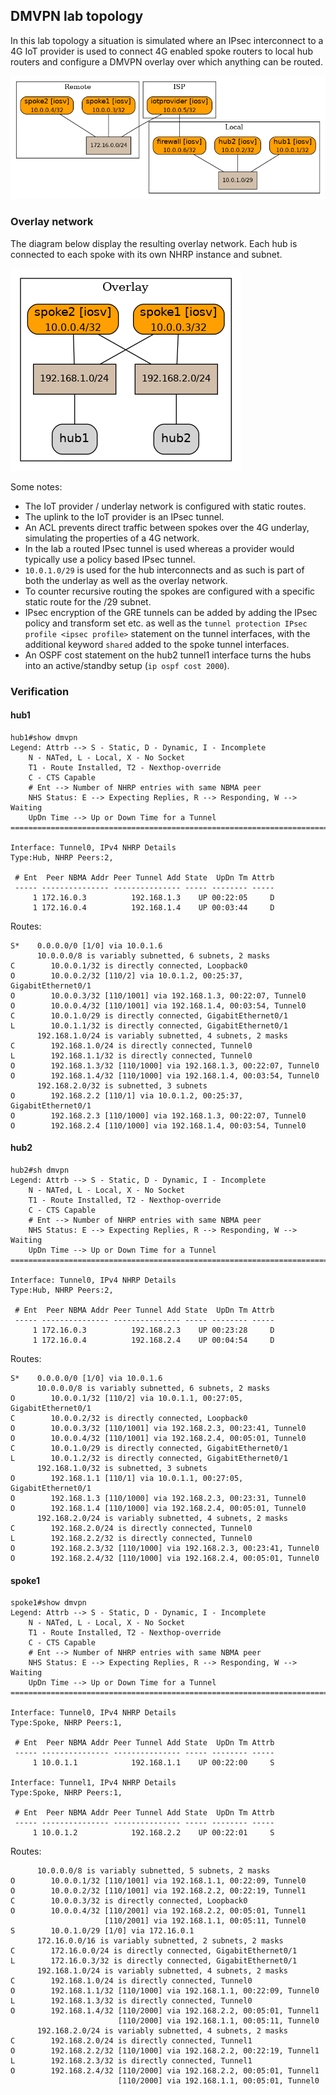 ## DMVPN lab topology
In this lab topology a situation is simulated where an IPsec interconnect to a 4G IoT provider is used to connect 4G enabled spoke routers to local hub routers and configure a DMVPN overlay over which anything can be routed.

![DMVPN topology](dmvpn.png)

### Overlay network

The diagram below display the resulting overlay network. Each hub is connected to each spoke with its own NHRP instance and subnet.

![overlay topology](dmvpn_overlay.png)

Some notes:
- The IoT provider / underlay network is configured with static routes.
- The uplink to the IoT provider is an IPsec tunnel.
- An ACL prevents direct traffic between spokes over the 4G underlay, simulating the properties of a 4G network.
- In the lab a routed IPsec tunnel is used whereas a provider would typically use a policy based IPsec tunnel. 
- `10.0.1.0/29` is used for the hub interconnects and as such is part of both the underlay as well as the overlay network. 
- To counter recursive routing the spokes are configured with a specific static route for the /29 subnet.
- IPsec encryption of the GRE tunnels can be added by adding the IPsec policy and transform set etc. as well as the `tunnel protection IPsec profile <ipsec profile>` statement on the tunnel interfaces, with the additional keyword `shared` added to the spoke tunnel interfaces.
- An OSPF cost statement on the hub2 tunnel1 interface turns the hubs into an active/standby setup (`ip ospf cost 2000`).

### Verification
#### hub1
```
hub1#show dmvpn
Legend: Attrb --> S - Static, D - Dynamic, I - Incomplete
	N - NATed, L - Local, X - No Socket
	T1 - Route Installed, T2 - Nexthop-override
	C - CTS Capable
	# Ent --> Number of NHRP entries with same NBMA peer
	NHS Status: E --> Expecting Replies, R --> Responding, W --> Waiting
	UpDn Time --> Up or Down Time for a Tunnel
==========================================================================

Interface: Tunnel0, IPv4 NHRP Details 
Type:Hub, NHRP Peers:2, 

 # Ent  Peer NBMA Addr Peer Tunnel Add State  UpDn Tm Attrb
 ----- --------------- --------------- ----- -------- -----
     1 172.16.0.3          192.168.1.3    UP 00:22:05     D
     1 172.16.0.4          192.168.1.4    UP 00:03:44     D

```
Routes:
```
S*    0.0.0.0/0 [1/0] via 10.0.1.6
      10.0.0.0/8 is variably subnetted, 6 subnets, 2 masks
C        10.0.0.1/32 is directly connected, Loopback0
O        10.0.0.2/32 [110/2] via 10.0.1.2, 00:25:37, GigabitEthernet0/1
O        10.0.0.3/32 [110/1001] via 192.168.1.3, 00:22:07, Tunnel0
O        10.0.0.4/32 [110/1001] via 192.168.1.4, 00:03:54, Tunnel0
C        10.0.1.0/29 is directly connected, GigabitEthernet0/1
L        10.0.1.1/32 is directly connected, GigabitEthernet0/1
      192.168.1.0/24 is variably subnetted, 4 subnets, 2 masks
C        192.168.1.0/24 is directly connected, Tunnel0
L        192.168.1.1/32 is directly connected, Tunnel0
O        192.168.1.3/32 [110/1000] via 192.168.1.3, 00:22:07, Tunnel0
O        192.168.1.4/32 [110/1000] via 192.168.1.4, 00:03:54, Tunnel0
      192.168.2.0/32 is subnetted, 3 subnets
O        192.168.2.2 [110/1] via 10.0.1.2, 00:25:37, GigabitEthernet0/1
O        192.168.2.3 [110/1000] via 192.168.1.3, 00:22:07, Tunnel0
O        192.168.2.4 [110/1000] via 192.168.1.4, 00:03:54, Tunnel0
```
#### hub2
```
hub2#sh dmvpn
Legend: Attrb --> S - Static, D - Dynamic, I - Incomplete
	N - NATed, L - Local, X - No Socket
	T1 - Route Installed, T2 - Nexthop-override
	C - CTS Capable
	# Ent --> Number of NHRP entries with same NBMA peer
	NHS Status: E --> Expecting Replies, R --> Responding, W --> Waiting
	UpDn Time --> Up or Down Time for a Tunnel
==========================================================================

Interface: Tunnel0, IPv4 NHRP Details 
Type:Hub, NHRP Peers:2, 

 # Ent  Peer NBMA Addr Peer Tunnel Add State  UpDn Tm Attrb
 ----- --------------- --------------- ----- -------- -----
     1 172.16.0.3          192.168.2.3    UP 00:23:28     D
     1 172.16.0.4          192.168.2.4    UP 00:04:54     D
```
Routes:
```
S*    0.0.0.0/0 [1/0] via 10.0.1.6
      10.0.0.0/8 is variably subnetted, 6 subnets, 2 masks
O        10.0.0.1/32 [110/2] via 10.0.1.1, 00:27:05, GigabitEthernet0/1
C        10.0.0.2/32 is directly connected, Loopback0
O        10.0.0.3/32 [110/1001] via 192.168.2.3, 00:23:41, Tunnel0
O        10.0.0.4/32 [110/1001] via 192.168.2.4, 00:05:01, Tunnel0
C        10.0.1.0/29 is directly connected, GigabitEthernet0/1
L        10.0.1.2/32 is directly connected, GigabitEthernet0/1
      192.168.1.0/32 is subnetted, 3 subnets
O        192.168.1.1 [110/1] via 10.0.1.1, 00:27:05, GigabitEthernet0/1
O        192.168.1.3 [110/1000] via 192.168.2.3, 00:23:31, Tunnel0
O        192.168.1.4 [110/1000] via 192.168.2.4, 00:05:01, Tunnel0
      192.168.2.0/24 is variably subnetted, 4 subnets, 2 masks
C        192.168.2.0/24 is directly connected, Tunnel0
L        192.168.2.2/32 is directly connected, Tunnel0
O        192.168.2.3/32 [110/1000] via 192.168.2.3, 00:23:41, Tunnel0
O        192.168.2.4/32 [110/1000] via 192.168.2.4, 00:05:01, Tunnel0
```
#### spoke1
```
spoke1#show dmvpn
Legend: Attrb --> S - Static, D - Dynamic, I - Incomplete
	N - NATed, L - Local, X - No Socket
	T1 - Route Installed, T2 - Nexthop-override
	C - CTS Capable
	# Ent --> Number of NHRP entries with same NBMA peer
	NHS Status: E --> Expecting Replies, R --> Responding, W --> Waiting
	UpDn Time --> Up or Down Time for a Tunnel
==========================================================================

Interface: Tunnel0, IPv4 NHRP Details 
Type:Spoke, NHRP Peers:1, 

 # Ent  Peer NBMA Addr Peer Tunnel Add State  UpDn Tm Attrb
 ----- --------------- --------------- ----- -------- -----
     1 10.0.1.1            192.168.1.1    UP 00:22:00     S

Interface: Tunnel1, IPv4 NHRP Details 
Type:Spoke, NHRP Peers:1, 

 # Ent  Peer NBMA Addr Peer Tunnel Add State  UpDn Tm Attrb
 ----- --------------- --------------- ----- -------- -----
     1 10.0.1.2            192.168.2.2    UP 00:22:01     S
```
Routes:
```
      10.0.0.0/8 is variably subnetted, 5 subnets, 2 masks
O        10.0.0.1/32 [110/1001] via 192.168.1.1, 00:22:09, Tunnel0
O        10.0.0.2/32 [110/1001] via 192.168.2.2, 00:22:19, Tunnel1
C        10.0.0.3/32 is directly connected, Loopback0
O        10.0.0.4/32 [110/2001] via 192.168.2.2, 00:05:01, Tunnel1
                     [110/2001] via 192.168.1.1, 00:05:11, Tunnel0
S        10.0.1.0/29 [1/0] via 172.16.0.1
      172.16.0.0/16 is variably subnetted, 2 subnets, 2 masks
C        172.16.0.0/24 is directly connected, GigabitEthernet0/1
L        172.16.0.3/32 is directly connected, GigabitEthernet0/1
      192.168.1.0/24 is variably subnetted, 4 subnets, 2 masks
C        192.168.1.0/24 is directly connected, Tunnel0
O        192.168.1.1/32 [110/1000] via 192.168.1.1, 00:22:09, Tunnel0
L        192.168.1.3/32 is directly connected, Tunnel0
O        192.168.1.4/32 [110/2000] via 192.168.2.2, 00:05:01, Tunnel1
                        [110/2000] via 192.168.1.1, 00:05:11, Tunnel0
      192.168.2.0/24 is variably subnetted, 4 subnets, 2 masks
C        192.168.2.0/24 is directly connected, Tunnel1
O        192.168.2.2/32 [110/1000] via 192.168.2.2, 00:22:19, Tunnel1
L        192.168.2.3/32 is directly connected, Tunnel1
O        192.168.2.4/32 [110/2000] via 192.168.2.2, 00:05:01, Tunnel1
                        [110/2000] via 192.168.1.1, 00:05:01, Tunnel0
```

